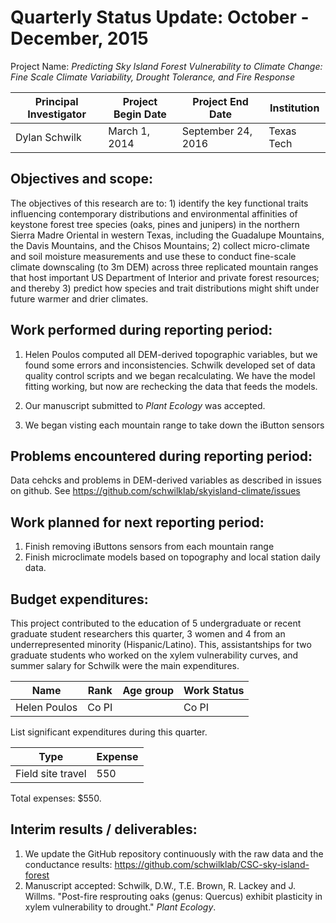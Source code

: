 Quarterly Status Update:  October - December, 2015
====================================================

Project Name:  *Predicting Sky Island Forest Vulnerability to Climate Change: Fine Scale Climate Variability, Drought Tolerance, and Fire Response*

| Principal Investigator  | Project Begin Date | Project End Date   | Institution |
| ----------------------- | ------------------ | ------------------ | ----------- |
| Dylan Schwilk           | March 1, 2014      | September 24, 2016 | Texas Tech  |

## Objectives and scope: ##

The objectives of this research are to: 1) identify the key functional traits influencing contemporary distributions and environmental affinities of keystone forest tree species (oaks, pines and junipers) in the northern Sierra Madre Oriental in western Texas, including the Guadalupe Mountains, the Davis Mountains, and the Chisos Mountains; 2) collect micro-climate and soil moisture measurements and use these to conduct fine-scale climate downscaling (to 3m DEM) across three replicated mountain ranges that host important US Department of Interior and private forest resources; and thereby 3) predict how species and trait distributions might shift under future warmer and drier climates.

## Work performed during reporting period: ##

1. Helen Poulos computed all DEM-derived topographic variables, but we found some errors and inconsistencies. Schwilk developed set of data quality control scripts and we began recalculating. We have the model fitting working, but now are rechecking the data that feeds the models.

2. Our manuscript submitted to *Plant Ecology* was accepted.

3. We began visting each mountain range to take down the iButton sensors


## Problems encountered during reporting period: ##

Data cehcks and problems in DEM-derived variables as described in issues on github. See https://github.com/schwilklab/skyisland-climate/issues

## Work planned for next reporting period: ##

1. Finish removing iButtons sensors from each mountain range
2. Finish microclimate models based on topography and local station daily data.
 
## Budget expenditures: ##

This project contributed to the education of 5 undergraduate or recent graduate student researchers this quarter, 3 women and 4 from an underrepresented minority (Hispanic/Latino). This, assistantships for two graduate students who worked on the xylem vulnerability curves, and summer salary for Schwilk were the main expenditures.


| Name            | Rank        | Age group | Work Status    |
| --------------- | ----------  | --------- | -------------- |
| Helen Poulos    | Co PI       |           | Co PI          |

List significant expenditures during this quarter.

| Type                                 | Expense |
| ------------------------------------ | ------- |
| Field site travel                    |     550 |

Total expenses: $550.

## Interim results / deliverables: ##

1. We update the GitHub repository continuously with the raw data and the conductance results: https://github.com/schwilklab/CSC-sky-island-forest
2. Manuscript accepted: Schwilk, D.W., T.E. Brown, R. Lackey and J. Willms. "Post-fire resprouting oaks (genus: Quercus) exhibit plasticity in xylem vulnerability to drought." *Plant Ecology*.
